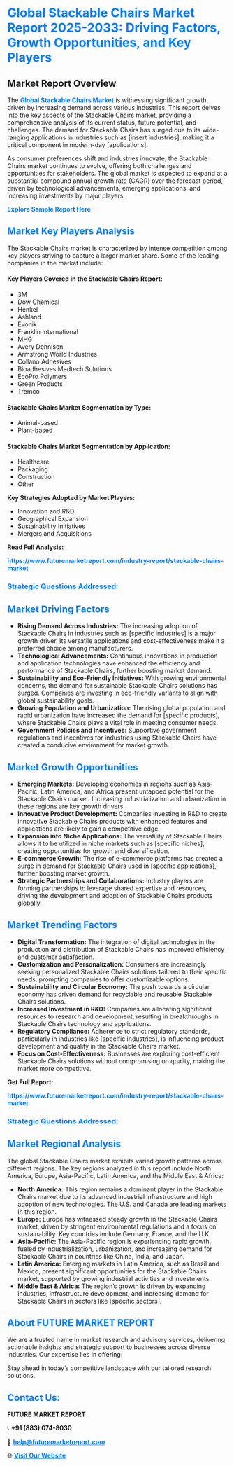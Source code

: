 <h1 style="color: #007BFF;">Global Stackable Chairs Market Report 2025-2033: Driving Factors, Growth Opportunities, and Key Players</h1>

<section id="overview">
<h2>Market Report Overview</h2>
<p>The <a href="https://www.futuremarketreport.com/industry-report/stackable-chairs-market" style="color: #007BFF; text-decoration: none;"><strong>Global Stackable Chairs Market</strong></a> is witnessing significant growth, driven by increasing demand across various industries. This report delves into the key aspects of the Stackable Chairs market, providing a comprehensive analysis of its current status, future potential, and challenges. The demand for Stackable Chairs has surged due to its wide-ranging applications in industries such as [insert industries], making it a critical component in modern-day [applications].</p>
<p>As consumer preferences shift and industries innovate, the Stackable Chairs market continues to evolve, offering both challenges and opportunities for stakeholders. The global market is expected to expand at a substantial compound annual growth rate (CAGR) over the forecast period, driven by technological advancements, emerging applications, and increasing investments by major players.</p>
</section>

<section id="overview">
<p><a href="https://www.futuremarketreport.com/request-sample/reportId=32782" style="color: #007BFF; text-decoration: none;"><strong>Explore Sample Report Here</strong></a></p>
</section>

<section id="key-players">
<h2 style="color: #007BFF;">Market Key Players Analysis</h2>
<p>The Stackable Chairs market is characterized by intense competition among key players striving to capture a larger market share. Some of the leading companies in the market include:</p>
<h4>Key Players Covered in the Stackable Chairs Report:</h4>
<ul><li>3M</li><li>Dow Chemical</li><li>Henkel</li><li>Ashland</li><li>Evonik</li><li>Franklin International</li><li>MHG</li><li>Avery Dennison</li><li>Armstrong World Industries</li><li>Collano Adhesives</li><li>Bioadhesives Medtech Solutions</li><li>EcoPro Polymers</li><li>Green Products</li><li>Tremco</li></ul>
<h4>Stackable Chairs Market Segmentation by Type:</h4>
<ul><li>Animal-based</li><li>Plant-based</li></ul>

<h4>Stackable Chairs Market Segmentation by Application:</h4>
<ul><li>Healthcare</li><li>Packaging</li><li>Construction</li><li>Other</li></ul>
<p><strong>Key Strategies Adopted by Market Players:</strong></p>
<ul>
<li>Innovation and R&D</li>
<li>Geographical Expansion</li>
<li>Sustainability Initiatives</li>
<li>Mergers and Acquisitions</li>
</ul>
</section>

<section>
<p><strong>Read Full Analysis: </strong></p><a href="https://www.futuremarketreport.com/industry-report/stackable-chairs-market" style="color: #007BFF; text-decoration: none;"><strong>https://www.futuremarketreport.com/industry-report/stackable-chairs-market</strong></a>
<h3 style="color: #007BFF;">Strategic Questions Addressed:</h3>
</section>

<section id="driving-factors">
<h2 style="color: #007BFF;">Market Driving Factors</h2>
<ul>
<li><strong>Rising Demand Across Industries:</strong> The increasing adoption of Stackable Chairs in industries such as [specific industries] is a major growth driver. Its versatile applications and cost-effectiveness make it a preferred choice among manufacturers.</li>
<li><strong>Technological Advancements:</strong> Continuous innovations in production and application technologies have enhanced the efficiency and performance of Stackable Chairs, further boosting market demand.</li>
<li><strong>Sustainability and Eco-Friendly Initiatives:</strong> With growing environmental concerns, the demand for sustainable Stackable Chairs solutions has surged. Companies are investing in eco-friendly variants to align with global sustainability goals.</li>
<li><strong>Growing Population and Urbanization:</strong> The rising global population and rapid urbanization have increased the demand for [specific products], where Stackable Chairs plays a vital role in meeting consumer needs.</li>
<li><strong>Government Policies and Incentives:</strong> Supportive government regulations and incentives for industries using Stackable Chairs have created a conducive environment for market growth.</li>
</ul>
</section>

<section id="growth-opportunities">
<h2 style="color: #007BFF;">Market Growth Opportunities</h2>
<ul>
<li><strong>Emerging Markets:</strong> Developing economies in regions such as Asia-Pacific, Latin America, and Africa present untapped potential for the Stackable Chairs market. Increasing industrialization and urbanization in these regions are key growth drivers.</li>
<li><strong>Innovative Product Development:</strong> Companies investing in R&D to create innovative Stackable Chairs products with enhanced features and applications are likely to gain a competitive edge.</li>
<li><strong>Expansion into Niche Applications:</strong> The versatility of Stackable Chairs allows it to be utilized in niche markets such as [specific niches], creating opportunities for growth and diversification.</li>
<li><strong>E-commerce Growth:</strong> The rise of e-commerce platforms has created a surge in demand for Stackable Chairs used in [specific applications], further boosting market growth.</li>
<li><strong>Strategic Partnerships and Collaborations:</strong> Industry players are forming partnerships to leverage shared expertise and resources, driving the development and adoption of Stackable Chairs products globally.</li>
</ul>
</section>

<section id="trending-factors">
<h2 style="color: #007BFF;">Market Trending Factors</h2>
<ul>
<li><strong>Digital Transformation:</strong> The integration of digital technologies in the production and distribution of Stackable Chairs has improved efficiency and customer satisfaction.</li>
<li><strong>Customization and Personalization:</strong> Consumers are increasingly seeking personalized Stackable Chairs solutions tailored to their specific needs, prompting companies to offer customizable options.</li>
<li><strong>Sustainability and Circular Economy:</strong> The push towards a circular economy has driven demand for recyclable and reusable Stackable Chairs solutions.</li>
<li><strong>Increased Investment in R&D:</strong> Companies are allocating significant resources to research and development, resulting in breakthroughs in Stackable Chairs technology and applications.</li>
<li><strong>Regulatory Compliance:</strong> Adherence to strict regulatory standards, particularly in industries like [specific industries], is influencing product development and quality in the Stackable Chairs market.</li>
<li><strong>Focus on Cost-Effectiveness:</strong> Businesses are exploring cost-efficient Stackable Chairs solutions without compromising on quality, making the market more competitive.</li>
</ul>
</section>

<section>
<p><strong>Get Full Report: </strong></p><a href="https://www.futuremarketreport.com/industry-report/stackable-chairs-market" style="color: #007BFF; text-decoration: none;"><strong>https://www.futuremarketreport.com/industry-report/stackable-chairs-market</strong></a>
<h3 style="color: #007BFF;">Strategic Questions Addressed:</h3>
</section>


<section id="regional-analysis">
<h2 style="color: #007BFF;">Market Regional Analysis</h2>
<p>The global Stackable Chairs market exhibits varied growth patterns across different regions. The key regions analyzed in this report include North America, Europe, Asia-Pacific, Latin America, and the Middle East & Africa:</p>
<ul>
<li><strong>North America:</strong> This region remains a dominant player in the Stackable Chairs market due to its advanced industrial infrastructure and high adoption of new technologies. The U.S. and Canada are leading markets in this region.</li>
<li><strong>Europe:</strong> Europe has witnessed steady growth in the Stackable Chairs market, driven by stringent environmental regulations and a focus on sustainability. Key countries include Germany, France, and the U.K.</li>
<li><strong>Asia-Pacific:</strong> The Asia-Pacific region is experiencing rapid growth, fueled by industrialization, urbanization, and increasing demand for Stackable Chairs in countries like China, India, and Japan.</li>
<li><strong>Latin America:</strong> Emerging markets in Latin America, such as Brazil and Mexico, present significant opportunities for the Stackable Chairs market, supported by growing industrial activities and investments.</li>
<li><strong>Middle East & Africa:</strong> The region’s growth is driven by expanding industries, infrastructure development, and increasing demand for Stackable Chairs in sectors like [specific sectors].</li>
</ul>
</section>

<footer>
<h2 style="color: #007BFF;">About FUTURE MARKET REPORT</h2>
<p>We are a trusted name in market research and advisory services, delivering actionable insights and strategic support to businesses across diverse industries. Our expertise lies in offering:</p>

<p>Stay ahead in today’s competitive landscape with our tailored research solutions.</p>

<h2 style="color: #007BFF;">Contact Us:</h2>
<p><strong>FUTURE MARKET REPORT</strong></p>
<p>📞 <strong>+91 (883) 074-8030</strong></p>
<p>📧 <strong><a href="mailto:help@futuremarketreport.com" style="color: #007BFF;">help@futuremarketreport.com</a></strong></p>
<p>🌐 <strong><a href="https://www.futuremarketreport.com/" style="color: #007BFF;">Visit Our Website</a></strong></p>
</footer>